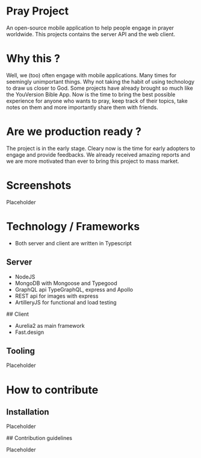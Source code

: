 # Pray Project

An open-source mobile application to help people engage in prayer worldwide. This projects contains the server API and the web client.

# Why this ?

Well, we (too) often engage with mobile applications. Many times for seemingly unimportant things. Why not taking the habit of using technology to draw us closer to God. Some projects have already brought so much like the YouVersion Bible App. Now is the time to bring the best possible experience for anyone who wants to pray, keep track of their topics, take notes on them and more importantly share them with friends.

# Are we production ready ?

The project is in the early stage. Cleary now is the time for early adopters to engage and provide feedbacks. We already received amazing reports and we are more motivated than ever to bring this project to mass market.

# Screenshots

Placeholder

# Technology / Frameworks

* Both server and client are written in Typescript

## Server

* NodeJS
* MongoDB with Mongoose and Typegood
* GraphQL api TypeGraphQL, express and Apollo
* REST api for images with express
* ArtilleryJS for functional and load testing

## Client

* Aurelia2 as main framework
* Fast.design


## Tooling

Placeholder

# How to contribute

## Installation

Placeholder

## Contribution guidelines

Placeholder
